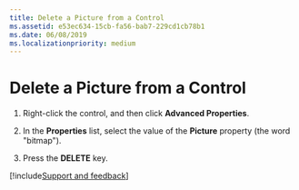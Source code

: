 ```yaml
---
title: Delete a Picture from a Control
ms.assetid: e53ec634-15cb-fa56-bab7-229cd1cb78b1
ms.date: 06/08/2019
ms.localizationpriority: medium
---
```



# Delete a Picture from a Control

1. Right-click the control, and then click **Advanced Properties**. 
    
2. In the **Properties** list, select the value of the **Picture** property (the word "bitmap").
    
3. Press the **DELETE** key.

[!include[Support and feedback](~/includes/feedback-boilerplate.md)]